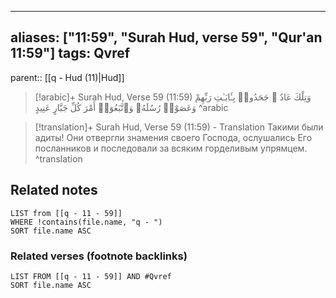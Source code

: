 
---
aliases: ["11:59", "Surah Hud, verse 59", "Qur'an 11:59"]
tags: Qvref
---

parent:: [[q - Hud (11)|Hud]]

> [!arabic]+ Surah Hud, Verse 59 (11:59)
> <span class="quran-arabic">وَتِلْكَ عَادٌ ۖ جَحَدُوا۟ بِـَٔايَـٰتِ رَبِّهِمْ وَعَصَوْا۟ رُسُلَهُۥ وَٱتَّبَعُوٓا۟ أَمْرَ كُلِّ جَبَّارٍ عَنِيدٍ</span>
^arabic

> [!translation]+ Surah Hud, Verse 59 (11:59) - Translation
> Такими были адиты! Они отвергли знамения своего Господа, ослушались Его посланников и последовали за всяким горделивым упрямцем.
^translation



## Related notes
```dataview
LIST from [[q - 11 - 59]]
WHERE !contains(file.name, "q - ")
SORT file.name ASC
```

### Related verses (footnote backlinks)
```dataview
LIST FROM [[q - 11 - 59]] AND #Qvref
SORT file.name ASC
```

